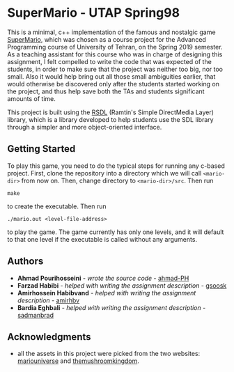 # SuperMario - UTAP Spring98

This is a minimal, c++ implementation of the famous and nostalgic game [SuperMario](https://supermariobros.io/), which was chosen as a course project for the Advanced Programming course of University of Tehran, on the Spring 2019 semester. 
As a teaching assistant for this course who was in charge of designing this assignment, I felt compelled to write the code that was expected of the students, in order to make sure that the project was neither too big, nor too small. Also it would help bring out all those small ambiguities earlier, that would otherwise be discovered only after the students started working on the project, and thus help save both the TAs and students significant amounts of time.

This project is built using the [RSDL](https://github.com/UTAP/RSDL) (Ramtin's Simple DirectMedia Layer) library, which is a library developed to help students use the SDL library through a simpler and more object-oriented interface. 

## Getting Started

To play this game, you need to do the typical steps for running any c-based project.
First, clone the repository into a directory which we will call ‍‍‍`<mario-dir>` from now on. Then, change directory to `<mario-dir>/src`.
Then run 
```
make
```
to create the executable. Then run
```
./mario.out <level-file-address>
```
to play the game. The game currently has only one levels, and it will default to that one level if the executable is called without any arguments.

## Authors

* **Ahmad Pourihosseini** - *wrote the source code* - [ahmad-PH](https://github.com/ahmad-PH)
* **Farzad Habibi** - *helped with writing the assignment description* - [gsoosk](https://github.com/gsoosk)
* **Amirhossein Habibvand** - *helped with writing the assignment description* - [amirhbv](https://github.com/amirhbv)
* **Bardia Eghbali** - *helped with writing the assignment description* - [sadmanbrad](https://github.com/sadmanbrad)

## Acknowledgments

* all the assets in this project were picked from the two websites: [mariouniverse](http://www.mariouniverse.com/) and [themushroomkingdom](https://themushroomkingdom.net/wav.shtml).
